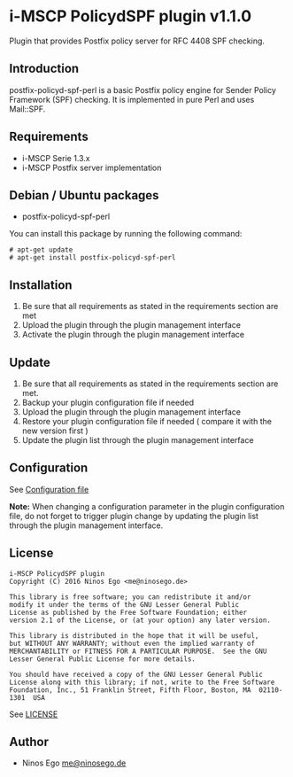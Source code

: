 # i-MSCP PolicydSPF plugin v1.1.0

Plugin that provides Postfix policy server for RFC 4408 SPF checking.

## Introduction

postfix-policyd-spf-perl is a basic Postfix policy engine for Sender Policy Framework (SPF) checking. It is
implemented in pure Perl and uses Mail::SPF.

## Requirements

* i-MSCP Serie 1.3.x
* i-MSCP Postfix server implementation

## Debian / Ubuntu packages

* postfix-policyd-spf-perl

You can install this package by running the following command:

```
# apt-get update
# apt-get install postfix-policyd-spf-perl
```

## Installation

1. Be sure that all requirements as stated in the requirements section are met
2. Upload the plugin through the plugin management interface
3. Activate the plugin through the plugin management interface

## Update

1. Be sure that all requirements as stated in the requirements section are met.
2. Backup your plugin configuration file if needed
3. Upload the plugin through the plugin management interface
4. Restore your plugin configuration file if needed ( compare it with the new version first )
5. Update the plugin list through the plugin management interface

## Configuration

See [Configuration file](../PolicydSPF/config.php)

**Note:** When changing a configuration parameter in the plugin configuration file, do not forget to trigger plugin
change by updating the plugin list through the plugin management interface.

## License

```
i-MSCP PolicydSPF plugin
Copyright (C) 2016 Ninos Ego <me@ninosego.de>

This library is free software; you can redistribute it and/or
modify it under the terms of the GNU Lesser General Public
License as published by the Free Software Foundation; either
version 2.1 of the License, or (at your option) any later version.

This library is distributed in the hope that it will be useful,
but WITHOUT ANY WARRANTY; without even the implied warranty of
MERCHANTABILITY or FITNESS FOR A PARTICULAR PURPOSE.  See the GNU
Lesser General Public License for more details.

You should have received a copy of the GNU Lesser General Public
License along with this library; if not, write to the Free Software
Foundation, Inc., 51 Franklin Street, Fifth Floor, Boston, MA  02110-1301  USA
```

See [LICENSE](LICENSE)

## Author

* Ninos Ego <me@ninosego.de>
